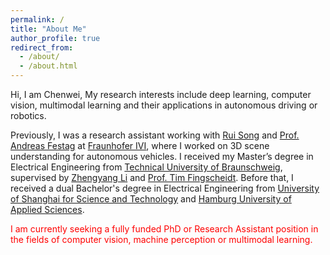 ```yaml
---
permalink: /
title: "About Me"
author_profile: true
redirect_from: 
  - /about/
  - /about.html
---
```

Hi, I am Chenwei, My research interests include deep learning, computer vision, multimodal learning and their applications in autonomous driving or robotics. 

Previously, I was a research assistant working with [Rui Song](https://rruisong.github.io/) and [Prof. Andreas Festag](https://www.thi.de/personen/prof-dr-andreas-festag/) at [Fraunhofer IVI](https://www.ivi.fraunhofer.de/), where I worked on 3D scene understanding for autonomous vehicles. I received my Master’s degree in Electrical Engineering from [Technical University of Braunschweig](https://www.tu-braunschweig.de/en/), supervised by [Zhengyang Li](https://www.tu-braunschweig.de/en/ifn/institute/dept/sv/li) and [Prof. Tim Fingscheidt](https://www.tu-braunschweig.de/en/ifn/institute/team/sv/fingscheidt). Before that, I received a dual Bachelor's degree in Electrical Engineering from [University of Shanghai for Science and Technology](https://en.usst.edu.cn/) and [Hamburg University of Applied Sciences](https://www.haw-hamburg.de/en/).



<span style="color:red"> I am currently seeking a fully funded PhD or Research Assistant position in the fields of computer vision, machine perception or multimodal learning. </span>




